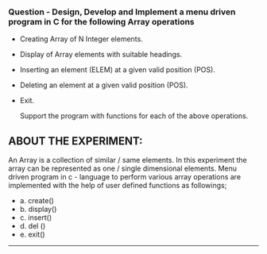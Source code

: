 ### Question - Design, Develop and Implement a menu driven program in C for the following Array operations
-  Creating Array of N Integer elements.
-  Display of Array elements with suitable headings.
-  Inserting an element (ELEM) at a given valid position (POS).
-  Deleting an element at a given valid position (POS).
-  Exit.

   Support the program with functions for each of the above operations.
## ABOUT THE EXPERIMENT:
An Array is a collection of similar / same elements. In this experiment the array can be 
represented as one / single dimensional elements.
Menu driven program in c - language to perform various array operations are implemented with 
the help of user defined functions as followings;
- a. create()
- b. display()
- c. insert()
- d. del ()
- e. exit()
-------------------------
